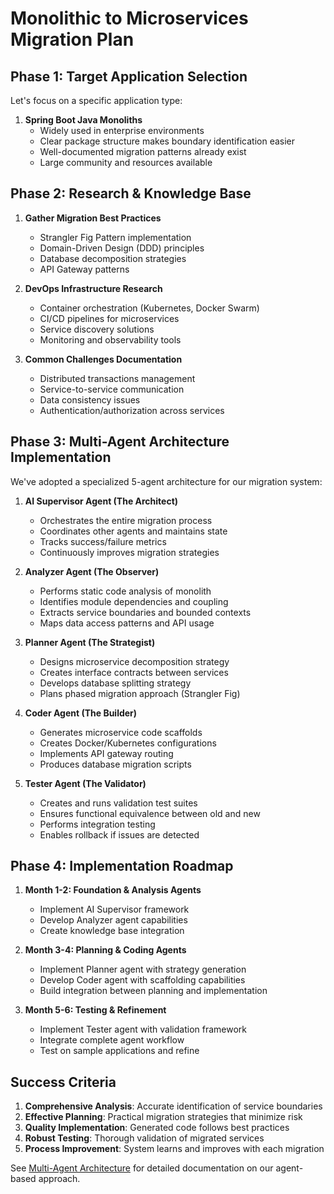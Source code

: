 # Monolithic to Microservices Migration Plan

## Phase 1: Target Application Selection

Let's focus on a specific application type:

1. **Spring Boot Java Monoliths**
   - Widely used in enterprise environments
   - Clear package structure makes boundary identification easier
   - Well-documented migration patterns already exist
   - Large community and resources available

## Phase 2: Research & Knowledge Base

1. **Gather Migration Best Practices**
   - Strangler Fig Pattern implementation
   - Domain-Driven Design (DDD) principles
   - Database decomposition strategies
   - API Gateway patterns

2. **DevOps Infrastructure Research**
   - Container orchestration (Kubernetes, Docker Swarm)
   - CI/CD pipelines for microservices
   - Service discovery solutions
   - Monitoring and observability tools

3. **Common Challenges Documentation**
   - Distributed transactions management
   - Service-to-service communication
   - Data consistency issues
   - Authentication/authorization across services

## Phase 3: Multi-Agent Architecture Implementation

We've adopted a specialized 5-agent architecture for our migration system:

1. **AI Supervisor Agent (The Architect)**
   - Orchestrates the entire migration process
   - Coordinates other agents and maintains state
   - Tracks success/failure metrics
   - Continuously improves migration strategies

2. **Analyzer Agent (The Observer)**
   - Performs static code analysis of monolith
   - Identifies module dependencies and coupling
   - Extracts service boundaries and bounded contexts
   - Maps data access patterns and API usage

3. **Planner Agent (The Strategist)**
   - Designs microservice decomposition strategy
   - Creates interface contracts between services
   - Develops database splitting strategy
   - Plans phased migration approach (Strangler Fig)

4. **Coder Agent (The Builder)**
   - Generates microservice code scaffolds
   - Creates Docker/Kubernetes configurations
   - Implements API gateway routing
   - Produces database migration scripts

5. **Tester Agent (The Validator)**
   - Creates and runs validation test suites
   - Ensures functional equivalence between old and new
   - Performs integration testing
   - Enables rollback if issues are detected

## Phase 4: Implementation Roadmap

1. **Month 1-2: Foundation & Analysis Agents**
   - Implement AI Supervisor framework
   - Develop Analyzer agent capabilities
   - Create knowledge base integration

2. **Month 3-4: Planning & Coding Agents**
   - Implement Planner agent with strategy generation
   - Develop Coder agent with scaffolding capabilities
   - Build integration between planning and implementation

3. **Month 5-6: Testing & Refinement**
   - Implement Tester agent with validation framework
   - Integrate complete agent workflow
   - Test on sample applications and refine

## Success Criteria

1. **Comprehensive Analysis**: Accurate identification of service boundaries
2. **Effective Planning**: Practical migration strategies that minimize risk
3. **Quality Implementation**: Generated code follows best practices
4. **Robust Testing**: Thorough validation of migrated services
5. **Process Improvement**: System learns and improves with each migration

See [Multi-Agent Architecture](./multi_agent_architecture.md) for detailed documentation on our agent-based approach.
